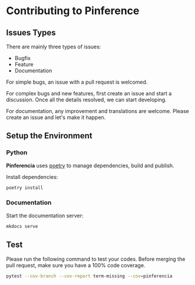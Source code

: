 # Contributing to Pinference

## Issues Types

There are mainly three types of issues:

- Bugfix
- Feature
- Documentation

For simple bugs, an issue with a pull request is welcomed.

For complex bugs and new features, first create an issue and start a discussion. Once all the details resolved, we can start developing.

For documentation, any improvement and translations are welcome. Please create an issue and let's make it happen.

## Setup the Environment

### Python

**Pinferencia** uses [poetry](https://github.com/python-poetry/poetry) to manage dependencies, build and publish.

Install dependencies:

```bash
poetry install
```

### Documentation

Start the documentation server:

```bash
mkdocs serve
```

## Test

Please run the following command to test your codes. Before merging the pull request, make sure you have a 100% code coverage.

```bash
pytest --cov-branch --cov-report term-missing --cov=pinferencia
```